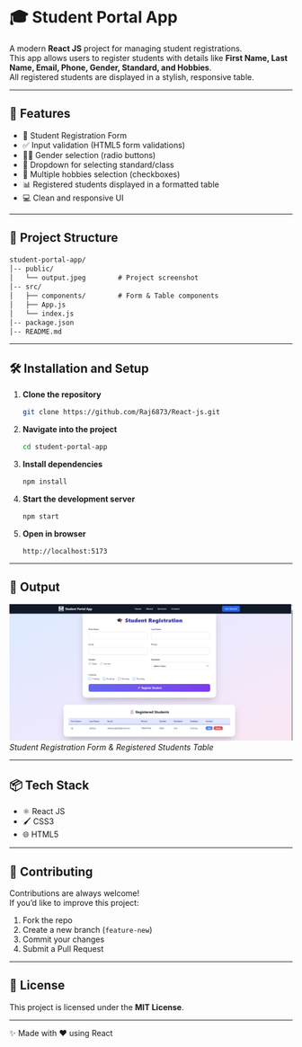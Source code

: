 # 🎓 Student Portal App

A modern **React JS** project for managing student registrations.  
This app allows users to register students with details like **First Name, Last Name, Email, Phone, Gender, Standard, and Hobbies**.  
All registered students are displayed in a stylish, responsive table.

---

## 🚀 Features
- 📝 Student Registration Form  
- ✅ Input validation (HTML5 form validations)  
- 👨‍🎓 Gender selection (radio buttons)  
- 🎯 Dropdown for selecting standard/class  
- 🎨 Multiple hobbies selection (checkboxes)  
- 📊 Registered students displayed in a formatted table  
- 💻 Clean and responsive UI  

---

## 📂 Project Structure
```
student-portal-app/
│-- public/
│   └── output.jpeg        # Project screenshot
│-- src/
│   ├── components/        # Form & Table components
│   ├── App.js
│   └── index.js
│-- package.json
│-- README.md
```

---

## 🛠️ Installation and Setup

1. **Clone the repository**
   ```bash
   git clone https://github.com/Raj6873/React-js.git
   ```

2. **Navigate into the project**
   ```bash
   cd student-portal-app
   ```

3. **Install dependencies**
   ```bash
   npm install
   ```

4. **Start the development server**
   ```bash
   npm start
   ```

5. **Open in browser**
   ```
   http://localhost:5173
   ```

---

## 📸 Output
![App Screenshot](public/output.png)  
*Student Registration Form & Registered Students Table*

---

## 📦 Tech Stack
- ⚛️ React JS  
- 🖌️ CSS3  
- 🌐 HTML5  

---

## 🤝 Contributing
Contributions are always welcome!  
If you’d like to improve this project:
1. Fork the repo  
2. Create a new branch (`feature-new`)  
3. Commit your changes  
4. Submit a Pull Request  

---

## 📜 License
This project is licensed under the **MIT License**.

---

✨ Made with ❤️ using React
